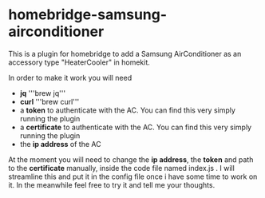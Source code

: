# homebridge-samsung-airconditioner
This is a plugin for homebridge to add a Samsung AirConditioner as an accessory type "HeaterCooler" in homekit.


In order to make it work you will need 


- **jq** '''brew jq'''
- **curl** '''brew curl'''
- a **token** to authenticate with the AC. You can find this very simply running the plugin
- a **certificate** to authenticate with the AC. You can find this very simply running the plugin
- the **ip address** of the AC 


At the moment you will need to change the **ip address**, the **token** and path to the **certificate** manually, inside the code file named index.js . 
I will streamline this and put it in the config file once i have some time to work on it. 
In the meanwhile feel free to try it and tell me your thoughts.
